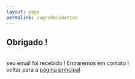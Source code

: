```yaml
---
layout: page
permalink: /agradecimentos
---
```



<style>
  
img
{
width:200px;
height:auto;
max-width: 100%;
display:block;  
margin:0 auto;
}
  
</style>

<!-- <span class="img">![Netlify CMS Screenshot]( /assets/img/uploads/send2.png) </span> -->


<p align="center">
<h2> Obrigado !</h2> 
<br>seu email foi recebido ! Entraremos em contato ! <br> voltar para a <a href="https://www.pixeladasx.com/">página principal</a></p>


